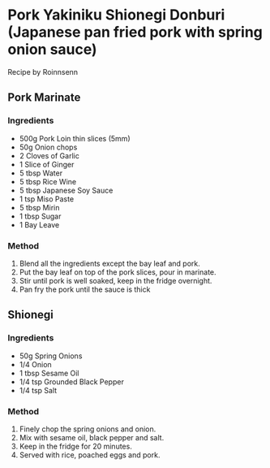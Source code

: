 # Pork Yakiniku Shionegi Donburi (Japanese pan fried pork with spring onion sauce)

Recipe by Roinnsenn

## Pork Marinate

### Ingredients

- 500g Pork Loin thin slices (5mm)
- 50g Onion chops
- 2 Cloves of Garlic
- 1 Slice of Ginger
- 5 tbsp Water
- 5 tbsp Rice Wine
- 5 tbsp Japanese Soy Sauce
- 1 tsp Miso Paste
- 5 tbsp Mirin
- 1 tbsp Sugar
- 1 Bay Leave


### Method

1. Blend all the ingredients except the bay leaf and pork.
2. Put the bay leaf on top of the pork slices, pour in marinate.
3. Stir until pork is well soaked, keep in the fridge overnight.
4. Pan fry the pork until the sauce is thick


## Shionegi

### Ingredients

- 50g Spring Onions
- 1/4 Onion
- 1 tbsp Sesame Oil
- 1/4 tsp Grounded Black Pepper
- 1/4 tsp Salt


### Method

1. Finely chop the spring onions and onion.
2. Mix with sesame oil, black pepper and salt.
3. Keep in the fridge for 20 minutes.
4. Served with rice, poached eggs and pork.
